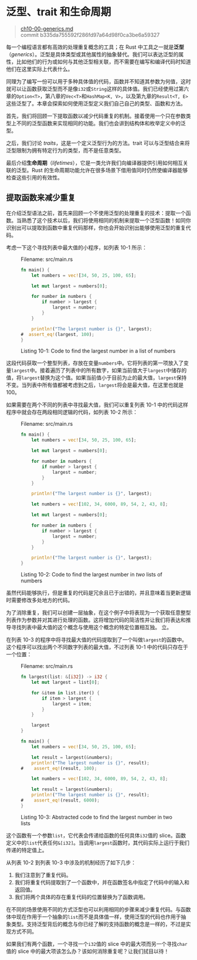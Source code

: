 # 泛型、trait 和生命周期

> [ch10-00-generics.md](https://github.com/rust-lang/book/blob/master/src/ch10-00-generics.md)
> <br>
> commit b335da755592f286fd97a64d98f0ca3be6a59327

每一个编程语言都有高效的处理重复概念的工具；在 Rust 中工具之一就是**泛型**（*generics*）。泛型是具体类型或其他属性的抽象替代。我们可以表达泛型的属性，比如他们的行为或如何与其他泛型相关联，而不需要在编写和编译代码时知道他们在这里实际上代表什么。

同理为了编写一份可以用于多种具体值的代码，函数并不知道其参数为何值，这时就可以让函数获取泛型而不是像`i32`或`String`这样的具体值。我们已经使用过第六章的`Option<T>`，第八章的`Vec<T>`和`HashMap<K, V>`，以及第九章的`Result<T, E>`这些泛型了。本章会探索如何使用泛型定义我们自己自己的类型、函数和方法。

首先，我们将回顾一下提取函数以减少代码重复的机制。接着使用一个只在参数类型上不同的泛型函数来实现相同的功能。我们也会讲到结构体和枚举定义中的泛型。

之后，我们讨论 *traits*，这是一个定义泛型行为的方法。trait 可以与泛型结合来将泛型限制为拥有特定行为的类型，而不是任意类型。

最后介绍**生命周期**（*lifetimes*），它是一类允许我们向编译器提供引用如何相互关联的泛型。Rust 的生命周期功能允许在很多场景下借用值同时仍然使编译器能够检查这些引用的有效性。

## 提取函数来减少重复

在介绍泛型语法之前，首先来回顾一个不使用泛型的处理重复的技术：提取一个函数。当熟悉了这个技术以后，我们将使用相同的机制来提取一个泛型函数！如同你识别出可以提取到函数中重复代码那样，你也会开始识别出能够使用泛型的重复代码。

考虑一下这个寻找列表中最大值的小程序，如列表 10-1 所示：

<figure>
<span class="filename">Filename: src/main.rs</span>

```rust
fn main() {
    let numbers = vec![34, 50, 25, 100, 65];

    let mut largest = numbers[0];

    for number in numbers {
        if number > largest {
            largest = number;
        }
    }

    println!("The largest number is {}", largest);
#  assert_eq!(largest, 100);
}
```

<figcaption>

Listing 10-1: Code to find the largest number in a list of numbers

</figcaption>
</figure>

这段代码获取一个整型列表，存放在变量`numbers`中。它将列表的第一项放入了变量`largest`中。接着遍历了列表中的所有数字，如果当前值大于`largest`中储存的值，将`largest`替换为这个值。如果当前值小于目前为止的最大值，`largest`保持不变。当列表中所有值都被考虑到之后，`largest`将会是最大值，在这里也就是 100。

如果需要在两个不同的列表中寻找最大值，我们可以重复列表 10-1 中的代码这样程序中就会存在两段相同逻辑的代码，如列表 10-2 所示：

<figure>
<span class="filename">Filename: src/main.rs</span>

```rust
fn main() {
    let numbers = vec![34, 50, 25, 100, 65];

    let mut largest = numbers[0];

    for number in numbers {
        if number > largest {
            largest = number;
        }
    }

    println!("The largest number is {}", largest);

    let numbers = vec![102, 34, 6000, 89, 54, 2, 43, 8];

    let mut largest = numbers[0];

    for number in numbers {
        if number > largest {
            largest = number;
        }
    }

    println!("The largest number is {}", largest);
}
```

<figcaption>

Listing 10-2: Code to find the largest number in *two* lists of numbers

</figcaption>
</figure>

虽然代码能够执行，但是重复的代码是冗余且已于出错的，并且意味着当更新逻辑时需要修改多处地方的代码。

<!-- Are we safe assuming the reader will be familiar with the term
"abstraction" in this context, or do we want to give a brief definition? -->
<!-- Yes, our audience will be familiar with this term. /Carol -->

为了消除重复，我们可以创建一层抽象，在这个例子中将表现为一个获取任意整型列表作为参数并对其进行处理的函数。这将增加代码的简洁性并让我们将表达和推导寻找列表中最大值的这个概念与使用这个概念的特定位置相互独。
立。

在列表 10-3 的程序中将寻找最大值的代码提取到了一个叫做`largest`的函数中。这个程序可以找出两个不同数字列表的最大值，不过列表 10-1 中的代码只存在于一个位置：

<figure>
<span class="filename">Filename: src/main.rs</span>

```rust
fn largest(list: &[i32]) -> i32 {
    let mut largest = list[0];

    for &item in list.iter() {
        if item > largest {
            largest = item;
        }
    }

    largest
}

fn main() {
    let numbers = vec![34, 50, 25, 100, 65];

    let result = largest(&numbers);
    println!("The largest number is {}", result);
#    assert_eq!(result, 100);

    let numbers = vec![102, 34, 6000, 89, 54, 2, 43, 8];

    let result = largest(&numbers);
    println!("The largest number is {}", result);
#    assert_eq!(result, 6000);
}
```

<figcaption>

Listing 10-3: Abstracted code to find the largest number in two lists

</figcaption>
</figure>

这个函数有一个参数`list`，它代表会传递给函数的任何具体`i32`值的 slice。函数定义中的`list`代表任何`&[i32]`。当调用`largest`函数时，其代码实际上运行于我们传递的特定值上。

从列表 10-2 到列表 10-3 中涉及的机制经历了如下几步：

1. 我们注意到了重复代码。
2. 我们将重复代码提取到了一个函数中，并在函数签名中指定了代码中的输入和返回值。
3. 我们将两个具体的存在重复代码的位置替换为了函数调用。

在不同的场景使用不同的方式泛型也可以利用相同的步骤来减少重复代码。与函数体中现在作用于一个抽象的`list`而不是具体值一样，使用泛型的代码也作用于抽象类型。支持泛型背后的概念与你已经了解的支持函数的概念是一样的，不过是实现方式不同。

如果我们有两个函数，一个寻找一个`i32`值的 slice 中的最大项而另一个寻找`char`值的 slice 中的最大项该怎么办？该如何消除重复呢？让我们拭目以待！